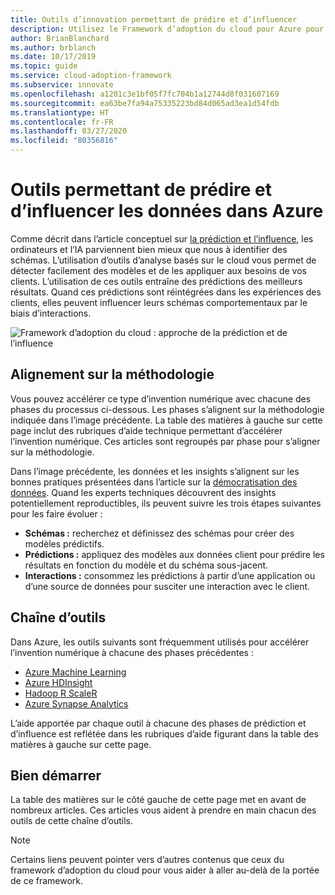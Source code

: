 ```yaml
---
title: Outils d’innovation permettant de prédire et d’influencer
description: Utilisez le Framework d’adoption du cloud pour Azure pour trouver des outils analytiques qui permettent de détecter des modèles, d’intégrer des prédictions et d’influencer le comportement des clients.
author: BrianBlanchard
ms.author: brblanch
ms.date: 10/17/2019
ms.topic: guide
ms.service: cloud-adoption-framework
ms.subservice: innovate
ms.openlocfilehash: a1201c3e1bf05f7fc704b1a12744d8f031607169
ms.sourcegitcommit: ea63be7fa94a75335223bd84d065ad3ea1d54fdb
ms.translationtype: HT
ms.contentlocale: fr-FR
ms.lasthandoff: 03/27/2020
ms.locfileid: "80356816"
---
```

# <a name="tools-to-predict-and-influence-data-in-azure"></a>Outils permettant de prédire et d’influencer les données dans Azure

Comme décrit dans l’article conceptuel sur [la prédiction et l’influence](../considerations/predict.md), les ordinateurs et l’IA parviennent bien mieux que nous à identifier des schémas. L’utilisation d’outils d’analyse basés sur le cloud vous permet de détecter facilement des modèles et de les appliquer aux besoins de vos clients. L’utilisation de ces outils entraîne des prédictions des meilleurs résultats. Quand ces prédictions sont réintégrées dans les expériences des clients, elles peuvent influencer leurs schémas comportementaux par le biais d’interactions.

![Framework d’adoption du cloud : approche de la prédiction et de l’influence](../../_images/innovate/predict-and-influence.png)

## <a name="alignment-to-the-methodology"></a>Alignement sur la méthodologie

Vous pouvez accélérer ce type d’invention numérique avec chacune des phases du processus ci-dessous. Les phases s’alignent sur la méthodologie indiquée dans l’image précédente. La table des matières à gauche sur cette page inclut des rubriques d’aide technique permettant d’accélérer l’invention numérique. Ces articles sont regroupés par phase pour s’aligner sur la méthodologie.

Dans l’image précédente, les données et les insights s’alignent sur les bonnes pratiques présentées dans l’article sur la [démocratisation des données](./data.md). Quand les experts techniques découvrent des insights potentiellement reproductibles, ils peuvent suivre les trois étapes suivantes pour les faire évoluer :

- **Schémas :** recherchez et définissez des schémas pour créer des modèles prédictifs.
- **Prédictions :** appliquez des modèles aux données client pour prédire les résultats en fonction du modèle et du schéma sous-jacent.
- **Interactions :** consommez les prédictions à partir d’une application ou d’une source de données pour susciter une interaction avec le client.

## <a name="toolchain"></a>Chaîne d’outils

Dans Azure, les outils suivants sont fréquemment utilisés pour accélérer l’invention numérique à chacune des phases précédentes :

- [Azure Machine Learning](https://docs.microsoft.com/azure/machine-learning)
- [Azure HDInsight](https://docs.microsoft.com/azure/hdinsight)
- [Hadoop R ScaleR](https://docs.microsoft.com/azure/hdinsight/hdinsight-hadoop-r-scaler-sparkr)
- [Azure Synapse Analytics](https://docs.microsoft.com/azure/synapse-analytics)

L’aide apportée par chaque outil à chacune des phases de prédiction et d’influence est reflétée dans les rubriques d’aide figurant dans la table des matières à gauche sur cette page.

## <a name="get-started"></a>Bien démarrer

La table des matières sur le côté gauche de cette page met en avant de nombreux articles. Ces articles vous aident à prendre en main chacun des outils de cette chaîne d’outils.

> [!NOTE]
> Certains liens peuvent pointer vers d’autres contenus que ceux du framework d’adoption du cloud pour vous aider à aller au-delà de la portée de ce framework.

